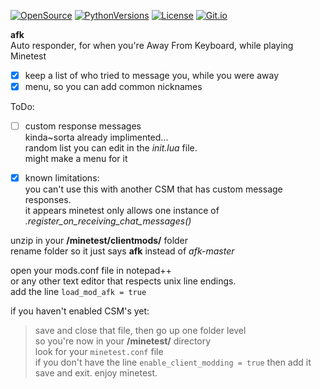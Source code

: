 [![OpenSource](https://img.shields.io/badge/Open-Source-orange.svg)](https://github.com/doyousketch2)  [![PythonVersions](https://img.shields.io/badge/Lua-LuaJIT-blue.svg)](https://www.lua.org)  [![License](https://img.shields.io/badge/license-GPL-lightgrey.svg)](https://www.gnu.org/licenses/gpl-3.0.en.html)  [![Git.io](https://img.shields.io/badge/Git.io-fxYWo-233139.svg)](https://git.io/fxYWo) 


**afk**  
Auto responder, for when you're Away From Keyboard, while playing Minetest

- [x] keep a list of who tried to message you, while you were away  
- [x] menu, so you can add common nicknames  

ToDo:  
- [ ] custom response messages  
  kinda~sorta already implimented...  
  random list you can edit in the *init.lua* file.  
  might make a menu for it  

- [x] known limitations:  
  you can't use this with another CSM that has custom message responses.  
  it appears minetest only allows one instance of  *.register_on_receiving_chat_messages()*


unzip in your **/minetest/clientmods/** folder  
rename folder so it just says **afk** instead of *afk-master*  

open your mods.conf file in notepad++  
or any other text editor that respects unix line endings.  
add the line `load_mod_afk = true`  

if you haven't enabled CSM's yet:
> save and close that file, then go up one folder level  
> so you're now in your **/minetest/** directory  
> look for your `minetest.conf` file  
> if you don't have the line `enable_client_modding = true` then add it  
> save and exit.  enjoy minetest.  
